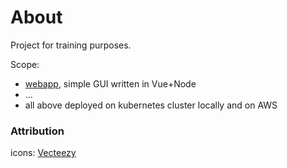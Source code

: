 # About

Project for training purposes.

Scope:
- [webapp](https://github.com/illegal-dump/webapp), simple GUI written in Vue+Node
- ...
- all above deployed on kubernetes cluster locally and on AWS

### Attribution
icons: <a href="https://www.vecteezy.com/free-vector/dump">Vecteezy</a> 
